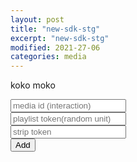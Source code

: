 ```yaml
---
layout: post
title: "new-sdk-stg"
excerpt: "new-sdk-stg"
modified: 2021-27-06
categories: media
---
```

koko moko
<script>
	const url = window.location.href;       
	const urlSplit = url.split( "?" );       
	const obj = { Title : "Apester debug", Url: urlSplit[0] + "?__APESTER_DEBUG__=true" };       
	history.pushState(obj, obj.Title, obj.Url);
</script>
<script async src="https://sdk.stg.apester.com/core.min.js"></script>
  <input 
	type="text" 
       	id="mediaId"
 	placeholder="media id (interaction)"
	/><br />
	<input 
	type="text" 
       	id="interactionToken"
 	placeholder="playlist token(random unit)"
	/><br />
	<input 
	type="text" 
       	id="stripToken"
 	placeholder="strip token"
	/><br />
<button id="subbut" type="button">Add</button>
  
<script>
  document.getElementById("subbut").addEventListener("click", function(e) {
  	const mediaIdInput = document.getElementById('mediaId');
	const mediaId = mediaIdInput.value.trim();
	const interactionTokenInput = document.getElementById('interactionToken');
	const interactionToken = interactionTokenInput.value.trim();
	const stripTokenInput = document.getElementById('stripToken');
	const stripToken = stripTokenInput.value.trim();
	const entryContent = document.getElementsByClassName("entry-content")[0]
  	if(stripToken) {
  	  entryContent.innerHTML += `<div
  	  class="apester-strip apester-element"
  	  is-mobile-only="false"
  	  data-fast-strip="false"
  	  strip-background="rgba(249,249,249,100)"
  	  data-channel-tokens=${stripToken}
  	  header-font-size="80"
  	  header-font-family="BebasNeue"
  	  header-font-weight="700"
  	  item-text-color="black"
  	  header-font-color="rgba(204,0,51,0.2)"
  	  header-ltr="true"
  	  item-shape="square"
  	  item-has-shadow="false"
  	  item-size="small"
  	  header-text="what are you looking?"
  	  ></div>`;
  	}
  	if(mediaId) {
	  const mediaElm = document.createElement('div');
	  entryContent.innerHTML += `<div style="margin-top: 30px" class="apester-media" data-media-id="${mediaId}" height="512"></div>`;
	  entryContent.appendChild(mediaElm);
  	}
  	if (interactionToken) {
  	  entryContent.innerHTML += `<interaction data-token{interactionToken} data-context="true" data-tags=""data-fallback="false"></interaction>`
  	}
  	window.APESTER.reload();
  });
</script>